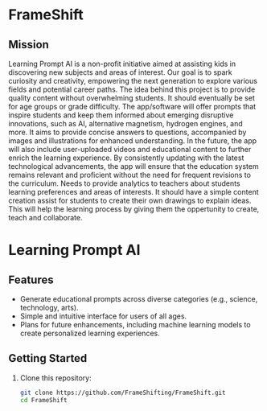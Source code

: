 # FrameShift

## Mission
Learning Prompt AI is a non-profit initiative aimed at assisting kids in discovering new subjects and areas of interest. Our goal is to spark curiosity and creativity, empowering the next generation to explore various fields and potential career paths. The idea behind this project is to provide quality content without overwhelming students. It should eventually be set for age groups or grade difficulty. The app/software will offer prompts that inspire students and keep them informed about emerging disruptive innovations, such as AI, alternative magnetism, hydrogen engines, and more. It aims to provide concise answers to questions, accompanied by images and illustrations for enhanced understanding. In the future, the app will also include user-uploaded videos and educational content to further enrich the learning experience. By consistently updating with the latest technological advancements, the app will ensure that the education system remains relevant and proficient without the need for frequent revisions to the curriculum. Needs to provide analytics to teachers about students learning preferences and areas of interests. It should have a simple content creation assist for students to create their own drawings to explain ideas. This will help the learning process by giving them the oppertunity to create, teach and collaborate. 

# Learning Prompt AI

## Features
- Generate educational prompts across diverse categories (e.g., science, technology, arts).
- Simple and intuitive interface for users of all ages.
- Plans for future enhancements, including machine learning models to create personalized learning experiences.

## Getting Started
1. Clone this repository:
   ```bash
   git clone https://github.com/FrameShifting/FrameShift.git
   cd FrameShift
